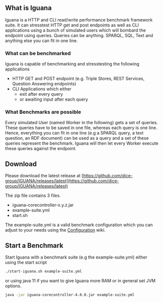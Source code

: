 ## What is Iguana

Iguana is a HTTP and CLI read/write performance benchmark framework suite. 
It can stresstest HTTP get and post endpoints as well as CLI applications using a bunch of simulated users which will bombard the endpoint using queries. 
Queries can be anything. SPARQL, SQL, Text and anything else you can fit in one line. 

### What can be benchmarked

Iguana is capable of benchmarking and stresstesting the following applications

* HTTP GET and POST endpoint (e.g. Triple Stores, REST Services, Question Answering endpoints)
* CLI Applications which either
  * exit after every query
  * or awaiting input after each query

### What Benchmarks are possible

Every simulated User (named Worker in the following) gets a set of queries.
These queries have to be saved in one file, whereas each query is one line.
Hence, everything you can fit in one line (e.g a SPARQL query, a text question, an RDF document) can be used as a query
and a set of these queries represent the benchmark.
Iguana will then let every Worker execute these queries against the endpoint.

## Download

Please download the latest release at [https://github.com/dice-group/IGUANA/releases/latest](https://github.com/dice-group/IGUANA/releases/latest)

The zip file contains 3 files. 

* iguana-corecontroller-x.y.z.jar
* example-suite.yml
* start.sh

The example-suite.yml is a valid benchmark configuration which you can adjust to your needs using the [Configuration](Configuration) wiki.
 
## Start a Benchmark

Start Iguana with a benchmark suite (e.g the example-suite.yml) either using the start script

```bash
./start-iguana.sh example-suite.yml
```

or using java 11 if you want to give Iguana more RAM or in general set JVM options.

```bash
java -jar iguana-corecontroller-4.0.0.jar example-suite.yml
```

